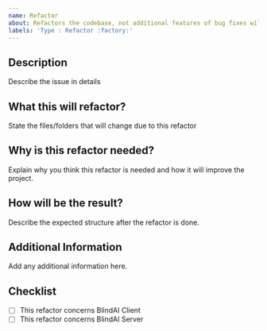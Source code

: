 ```yaml
---
name: Refactor
about: Refactors the codebase, not additional features of bug fixes will be introduced.
labels: 'Type : Refactor :factory:'
---
```


## Description
Describe the issue in details

## What this will refactor?
State the files/folders that will change due to this refactor

## Why is this refactor needed?
Explain why you think this refactor is needed and how it will improve the project.

## How will be the result? 
Describe the expected structure after the refactor is done.

## Additional Information
Add any additional information here.

## Checklist

- [ ] This refactor concerns BlindAI Client
- [ ] This refactor concerns BlindAI Server